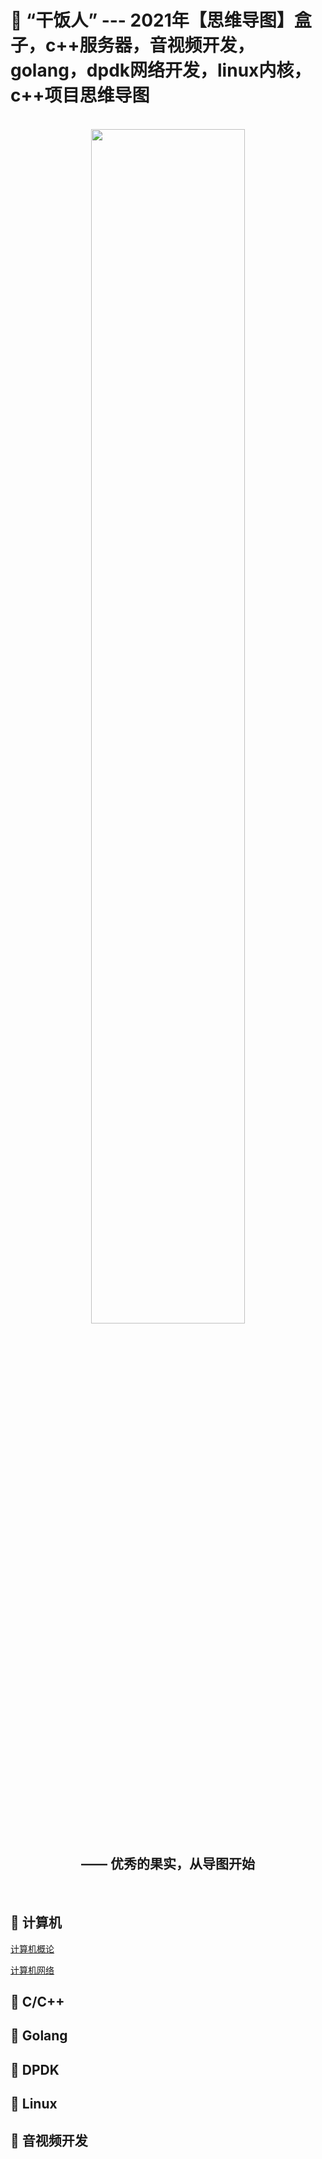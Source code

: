 # 🍱 “干饭人” --- 2021年【思维导图】盒子，c++服务器，音视频开发，golang，dpdk网络开发，linux内核，c++项目思维导图

<div align=center>
  
<br>  
  
<img width="70%" height="70%" src="https://user-images.githubusercontent.com/87457873/142826075-55b8e588-959b-4c69-867f-54e9deeed026.jpg"/>
  
## —— 优秀的果实，从导图开始
  
<br>  
  
</div>

## 🍘 计算机

[计算机概论](https://github.com/0voice/learning_mind_map/blob/main/%E8%AE%A1%E7%AE%97%E6%9C%BA%E6%A6%82%E8%AE%BA.pdf)

[计算机网络](https://github.com/0voice/learning_mind_map/blob/main/%E8%AE%A1%E7%AE%97%E6%9C%BA%E7%BD%91%E7%BB%9C.pdf)

## 🍚 C/C++

## 🍛 Golang

## 🍜 DPDK

## 🍝 Linux

## 🥡 音视频开发
